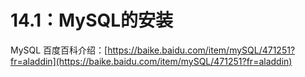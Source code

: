 # 14.1：MySQL的安装

MySQL 百度百科介绍：[https://baike.baidu.com/item/mySQL/471251?fr=aladdin](https://baike.baidu.com/item/mySQL/471251?fr=aladdin)




